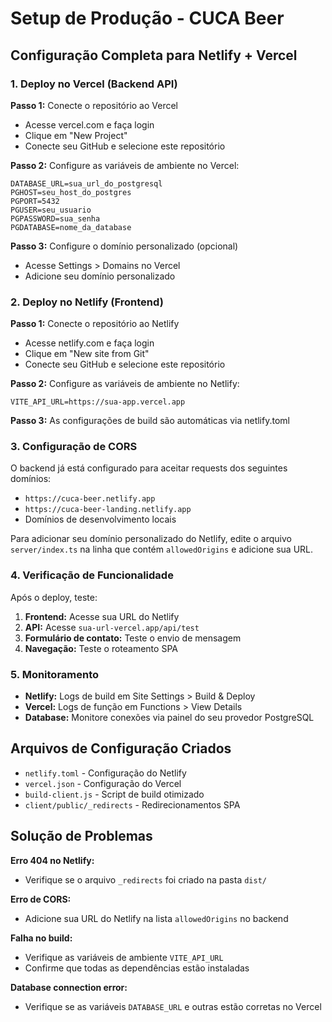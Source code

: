 # Setup de Produção - CUCA Beer

## Configuração Completa para Netlify + Vercel

### 1. Deploy no Vercel (Backend API)

**Passo 1:** Conecte o repositório ao Vercel
- Acesse vercel.com e faça login
- Clique em "New Project"
- Conecte seu GitHub e selecione este repositório

**Passo 2:** Configure as variáveis de ambiente no Vercel:
```
DATABASE_URL=sua_url_do_postgresql
PGHOST=seu_host_do_postgres
PGPORT=5432
PGUSER=seu_usuario
PGPASSWORD=sua_senha
PGDATABASE=nome_da_database
```

**Passo 3:** Configure o domínio personalizado (opcional)
- Acesse Settings > Domains no Vercel
- Adicione seu domínio personalizado

### 2. Deploy no Netlify (Frontend)

**Passo 1:** Conecte o repositório ao Netlify
- Acesse netlify.com e faça login
- Clique em "New site from Git"
- Conecte seu GitHub e selecione este repositório

**Passo 2:** Configure as variáveis de ambiente no Netlify:
```
VITE_API_URL=https://sua-app.vercel.app
```

**Passo 3:** As configurações de build são automáticas via netlify.toml

### 3. Configuração de CORS

O backend já está configurado para aceitar requests dos seguintes domínios:
- `https://cuca-beer.netlify.app`
- `https://cuca-beer-landing.netlify.app`
- Domínios de desenvolvimento locais

Para adicionar seu domínio personalizado do Netlify, edite o arquivo `server/index.ts` na linha que contém `allowedOrigins` e adicione sua URL.

### 4. Verificação de Funcionalidade

Após o deploy, teste:
1. **Frontend:** Acesse sua URL do Netlify
2. **API:** Acesse `sua-url-vercel.app/api/test`
3. **Formulário de contato:** Teste o envio de mensagem
4. **Navegação:** Teste o roteamento SPA

### 5. Monitoramento

- **Netlify:** Logs de build em Site Settings > Build & Deploy
- **Vercel:** Logs de função em Functions > View Details
- **Database:** Monitore conexões via painel do seu provedor PostgreSQL

## Arquivos de Configuração Criados

- `netlify.toml` - Configuração do Netlify
- `vercel.json` - Configuração do Vercel  
- `build-client.js` - Script de build otimizado
- `client/public/_redirects` - Redirecionamentos SPA

## Solução de Problemas

**Erro 404 no Netlify:**
- Verifique se o arquivo `_redirects` foi criado na pasta `dist/`

**Erro de CORS:**
- Adicione sua URL do Netlify na lista `allowedOrigins` no backend

**Falha no build:**
- Verifique as variáveis de ambiente `VITE_API_URL`
- Confirme que todas as dependências estão instaladas

**Database connection error:**
- Verifique se as variáveis `DATABASE_URL` e outras estão corretas no Vercel